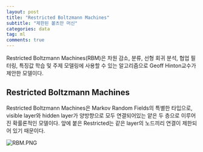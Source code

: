```yaml
---
layout: post
title: "Restricted Boltzmann Machines"
subtitle: "제한된 볼츠만 머신"
categories: data
tag: ml
comments: true
---
```


Restricted Boltzmann Machines(RBM)은 차원 감소, 분류, 선형 회귀 분석, 협업 필터링, 특징값 학습 및 주제 모델링에 사용할 수 있는 알고리즘으로 Geoff Hinton교수가 제안한 모델이다.

## Restricted Boltzmann Machines

Restricted Boltzmann Machines은 Markov Random Fields의 특별한 타입으로, visible layer와 hidden layer가 양방향으로 모두 연결되어있는 얕은 두 층으로 이루어진 확률론적인 모델이다. 앞에 붙은 Restricted는 같은 layer의 노드끼리 연결이 제한되어 있기 때문이다.

![RBM.PNG](https://steemitimages.com/DQmSFjgHHXYEETbHY5ZYWyMVXNee1cqhLKb8vwznntpTNco/RBM.PNG)

